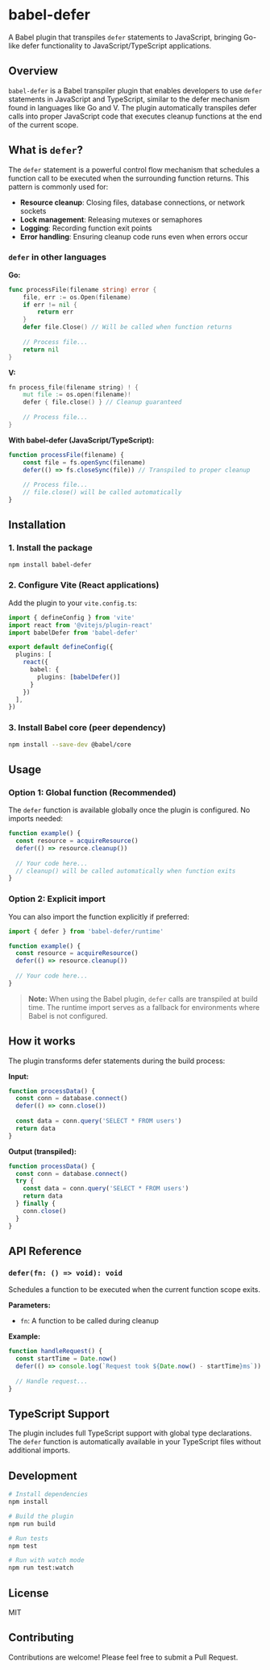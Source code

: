 # babel-defer

A Babel plugin that transpiles `defer` statements to JavaScript, bringing Go-like defer functionality to JavaScript/TypeScript applications.

## Overview

`babel-defer` is a Babel transpiler plugin that enables developers to use `defer` statements in JavaScript and TypeScript, similar to the defer mechanism found in languages like Go and V. The plugin automatically transpiles defer calls into proper JavaScript code that executes cleanup functions at the end of the current scope.

## What is `defer`?

The `defer` statement is a powerful control flow mechanism that schedules a function call to be executed when the surrounding function returns. This pattern is commonly used for:

- **Resource cleanup**: Closing files, database connections, or network sockets
- **Lock management**: Releasing mutexes or semaphores
- **Logging**: Recording function exit points
- **Error handling**: Ensuring cleanup code runs even when errors occur

### `defer` in other languages

**Go:**
```go
func processFile(filename string) error {
    file, err := os.Open(filename)
    if err != nil {
        return err
    }
    defer file.Close() // Will be called when function returns
    
    // Process file...
    return nil
}
```

**V:**
```v
fn process_file(filename string) ! {
    mut file := os.open(filename)!
    defer { file.close() } // Cleanup guaranteed
    
    // Process file...
}
```

**With babel-defer (JavaScript/TypeScript):**
```javascript
function processFile(filename) {
    const file = fs.openSync(filename)
    defer(() => fs.closeSync(file)) // Transpiled to proper cleanup
    
    // Process file...
    // file.close() will be called automatically
}
```

## Installation

### 1. Install the package

```bash
npm install babel-defer
```

### 2. Configure Vite (React applications)

Add the plugin to your `vite.config.ts`:

```typescript
import { defineConfig } from 'vite'
import react from '@vitejs/plugin-react'
import babelDefer from 'babel-defer'

export default defineConfig({
  plugins: [
    react({
      babel: {
        plugins: [babelDefer()]
      }
    })
  ],
})
```

### 3. Install Babel core (peer dependency)

```bash
npm install --save-dev @babel/core
```

## Usage

### Option 1: Global function (Recommended)

The `defer` function is available globally once the plugin is configured. No imports needed:

```typescript
function example() {
  const resource = acquireResource()
  defer(() => resource.cleanup())
  
  // Your code here...
  // cleanup() will be called automatically when function exits
}
```

### Option 2: Explicit import

You can also import the function explicitly if preferred:

```typescript
import { defer } from 'babel-defer/runtime'

function example() {
  const resource = acquireResource()
  defer(() => resource.cleanup())
  
  // Your code here...
}
```

> **Note:** When using the Babel plugin, `defer` calls are transpiled at build time. The runtime import serves as a fallback for environments where Babel is not configured.

## How it works

The plugin transforms defer statements during the build process:

**Input:**
```javascript
function processData() {
  const conn = database.connect()
  defer(() => conn.close())
  
  const data = conn.query('SELECT * FROM users')
  return data
}
```

**Output (transpiled):**
```javascript
function processData() {
  const conn = database.connect()
  try {
    const data = conn.query('SELECT * FROM users')
    return data
  } finally {
    conn.close()
  }
}
```

## API Reference

### `defer(fn: () => void): void`

Schedules a function to be executed when the current function scope exits.

**Parameters:**
- `fn`: A function to be called during cleanup

**Example:**
```typescript
function handleRequest() {
  const startTime = Date.now()
  defer(() => console.log(`Request took ${Date.now() - startTime}ms`))
  
  // Handle request...
}
```

## TypeScript Support

The plugin includes full TypeScript support with global type declarations. The `defer` function is automatically available in your TypeScript files without additional imports.

## Development

```bash
# Install dependencies
npm install

# Build the plugin
npm run build

# Run tests
npm test

# Run with watch mode
npm run test:watch
```

## License

MIT

## Contributing

Contributions are welcome! Please feel free to submit a Pull Request.
